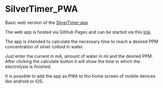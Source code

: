 # SilverTimer_PWA

Basic web version of the [SilverTimer app](https://www.holzapfel-online.de/silvertimer/)

The web app is hosted via GitHub Pages and can be started via this [link](https://ceotjoe.github.io/SilverTimer_PWA/).

The app is intended to calculate the necessary time to reach a desired PPM concentration of silver colloid in water.

Just enter the current in mA, amount of water in ml and the desired PPM. After clicking the calculate button it will show the time in which the electrolysis is finished.

It is possible to add the app as PWA to tho home screen of mobile devices like android or iOS.
